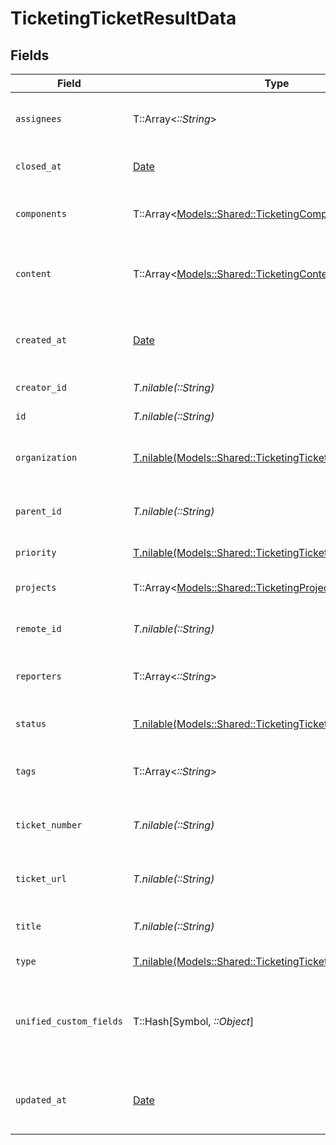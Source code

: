 # TicketingTicketResultData


## Fields

| Field                                                                                                                    | Type                                                                                                                     | Required                                                                                                                 | Description                                                                                                              | Example                                                                                                                  |
| ------------------------------------------------------------------------------------------------------------------------ | ------------------------------------------------------------------------------------------------------------------------ | ------------------------------------------------------------------------------------------------------------------------ | ------------------------------------------------------------------------------------------------------------------------ | ------------------------------------------------------------------------------------------------------------------------ |
| `assignees`                                                                                                              | T::Array<*::String*>                                                                                                     | :heavy_minus_sign:                                                                                                       | Agents assigned to the ticket                                                                                            | [<br/>"user-001",<br/>"user-002"<br/>]                                                                                   |
| `closed_at`                                                                                                              | [Date](https://ruby-doc.org/stdlib-2.6.1/libdoc/date/rdoc/Date.html)                                                     | :heavy_minus_sign:                                                                                                       | The date the ticket was closed                                                                                           | 2021-01-01T01:01:01.000Z                                                                                                 |
| `components`                                                                                                             | T::Array<[Models::Shared::TicketingComponent](../../models/shared/ticketingcomponent.md)>                                | :heavy_minus_sign:                                                                                                       | Components associated with the ticket                                                                                    |                                                                                                                          |
| `content`                                                                                                                | T::Array<[Models::Shared::TicketingContent](../../models/shared/ticketingcontent.md)>                                    | :heavy_minus_sign:                                                                                                       | Array of content associated with the ticket                                                                              |                                                                                                                          |
| `created_at`                                                                                                             | [Date](https://ruby-doc.org/stdlib-2.6.1/libdoc/date/rdoc/Date.html)                                                     | :heavy_minus_sign:                                                                                                       | The timestamp when the record was created                                                                                | 2021-01-01T01:01:01.000Z                                                                                                 |
| `creator_id`                                                                                                             | *T.nilable(::String)*                                                                                                    | :heavy_minus_sign:                                                                                                       | The creator of the ticket                                                                                                | user-001                                                                                                                 |
| `id`                                                                                                                     | *T.nilable(::String)*                                                                                                    | :heavy_minus_sign:                                                                                                       | Unique identifier                                                                                                        | 8187e5da-dc77-475e-9949-af0f1fa4e4e3                                                                                     |
| `organization`                                                                                                           | [T.nilable(Models::Shared::TicketingTicketResultOrganization)](../../models/shared/ticketingticketresultorganization.md) | :heavy_minus_sign:                                                                                                       | Organization associated with the ticket                                                                                  |                                                                                                                          |
| `parent_id`                                                                                                              | *T.nilable(::String)*                                                                                                    | :heavy_minus_sign:                                                                                                       | ID of the parent ticket if this is a sub-ticket                                                                          | ticket-002                                                                                                               |
| `priority`                                                                                                               | [T.nilable(Models::Shared::TicketingTicketResultPriority)](../../models/shared/ticketingticketresultpriority.md)         | :heavy_minus_sign:                                                                                                       | Priority of the ticket                                                                                                   |                                                                                                                          |
| `projects`                                                                                                               | T::Array<[Models::Shared::TicketingProject](../../models/shared/ticketingproject.md)>                                    | :heavy_minus_sign:                                                                                                       | Projects the ticket belongs to                                                                                           |                                                                                                                          |
| `remote_id`                                                                                                              | *T.nilable(::String)*                                                                                                    | :heavy_minus_sign:                                                                                                       | Provider's unique identifier                                                                                             | 8187e5da-dc77-475e-9949-af0f1fa4e4e3                                                                                     |
| `reporters`                                                                                                              | T::Array<*::String*>                                                                                                     | :heavy_minus_sign:                                                                                                       | Users who reported the ticket                                                                                            | [<br/>"user-001",<br/>"user-002"<br/>]                                                                                   |
| `status`                                                                                                                 | [T.nilable(Models::Shared::TicketingTicketResultStatus)](../../models/shared/ticketingticketresultstatus.md)             | :heavy_minus_sign:                                                                                                       | Current status of the ticket                                                                                             |                                                                                                                          |
| `tags`                                                                                                                   | T::Array<*::String*>                                                                                                     | :heavy_minus_sign:                                                                                                       | The tags of the ticket                                                                                                   | [<br/>"tag-001",<br/>"tag-002"<br/>]                                                                                     |
| `ticket_number`                                                                                                          | *T.nilable(::String)*                                                                                                    | :heavy_minus_sign:                                                                                                       | The unique ticket number or reference ID                                                                                 | ticket-001                                                                                                               |
| `ticket_url`                                                                                                             | *T.nilable(::String)*                                                                                                    | :heavy_minus_sign:                                                                                                       | URL to view the ticket in the source system                                                                              | https://help.company.com/tickets/SUP-5689                                                                                |
| `title`                                                                                                                  | *T.nilable(::String)*                                                                                                    | :heavy_minus_sign:                                                                                                       | The title or subject of the ticket                                                                                       | System outage in production environment                                                                                  |
| `type`                                                                                                                   | [T.nilable(Models::Shared::TicketingTicketResultType)](../../models/shared/ticketingticketresulttype.md)                 | :heavy_minus_sign:                                                                                                       | The type of the ticket                                                                                                   |                                                                                                                          |
| `unified_custom_fields`                                                                                                  | T::Hash[Symbol, *::Object*]                                                                                              | :heavy_minus_sign:                                                                                                       | Custom Unified Fields configured in your StackOne project                                                                | {<br/>"my_project_custom_field_1": "REF-1236",<br/>"my_project_custom_field_2": "some other value"<br/>}                 |
| `updated_at`                                                                                                             | [Date](https://ruby-doc.org/stdlib-2.6.1/libdoc/date/rdoc/Date.html)                                                     | :heavy_minus_sign:                                                                                                       | The timestamp when the record was last updated                                                                           | 2021-01-01T01:01:01.000Z                                                                                                 |